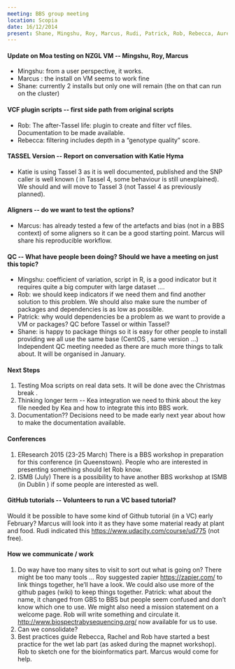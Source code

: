 ```yaml
---
meeting: BBS group meeting
location: Scopia
date: 16/12/2014
present: Shane, Mingshu, Roy, Marcus, Rudi, Patrick, Rob, Rebecca, Aurelie, Roger, Ruy, Alan.
---
```


#### Update on Moa testing on NZGL VM -- Mingshu, Roy, Marcus
* Mingshu: from a user perspective, it works. 
* Marcus : the install on VM seems to work fine
* Shane: currently 2 installs but only one will remain (the on that can run on the cluster)

#### VCF plugin scripts -- first side path from original scripts
* Rob: The after-Tassel life: plugin to create and filter vcf files. Documentation to be made available.
* Rebecca: filtering includes depth in a “genotype quality” score.  

#### TASSEL Version -- Report on conversation with Katie Hyma 
* Katie is using Tassel 3 as it is well documented, published and the SNP caller is well known ( in Tassel 4, some behaviour is still unexplained). We should and will move to Tassel 3 (not Tassel 4 as previously planned).

#### Aligners -- do we want to test the options?
* Marcus: has already tested a few of the artefacts and bias (not in a BBS context) of some aligners so it can be a good starting point. Marcus will share his reproducible workflow. 

#### QC -- What have people been doing? Should we have a meeting on just this topic?
* Mingshu: coefficient of variation, script in R, is a good indicator but it requires quite a big computer with large dataset ….
* Rob: we should keep indicators if we need them and find another solution to this problem. We should also make sure the number of packages and dependencies is as low as possible. 
* Patrick: why would dependencies be a problem as we want to provide a VM or packages? QC before Tassel or within Tassel?
* Shane: is happy to package things so it is easy for other people to install providing we all use the same base (CentOS , same version …) Independent QC meeting needed as there are much more things to talk about. It will be organised in January.

#### Next Steps 
1.	Testing Moa scripts on real data sets.
It will be done avec the Christmas break .
2.	Thinking longer term -- Kea integration
we need to think about the key file needed by Kea and how to integrate this into BBS work.
3.	Documentation??
Decisions need to be made early next year about how to make the documentation available.

#### Conferences 
1.	EResearch 2015 (23-25 March) 
There is a BBS workshop in preparation for this conference (in Queenstown). People who are interested in presenting something should let Rob know.
2.	ISMB (July)
There is a possibility to have another BBS workshop at ISMB (in Dublin ) if some people are interested as well.

#### GitHub tutorials -- Volunteers to run a VC based tutorial?
Would it be possible to have some kind of Github tutorial (in a VC) early February?  Marcus will look into it as they have some material ready at plant and food. 
Rudi indicated this https://www.udacity.com/course/ud775 (not free).
#### How we communicate / work 
1.	Do way have too many sites to visit to sort out what is going on?
There might be too many tools …
Roy suggested zapier https://zapier.com/ to link things together, he’ll have a look.
We could also use more of the github pages (wiki) to keep things together.
Patrick: what about the name, it changed from GBS to BBS but people seem confused and don’t know which one to use. We might also need a mission statement on a welcome page. 
Rob will write something and circulate it.
http://www.biospectrabysequencing.org/ now available for us to use.
2.	Can we consolidate?
3.	Best practices guide
Rebecca, Rachel and Rob have started a best practice for the wet lab part (as asked during the mapnet workshop). Rob to sketch one for the bioinformatics part. Marcus would come for help. 
